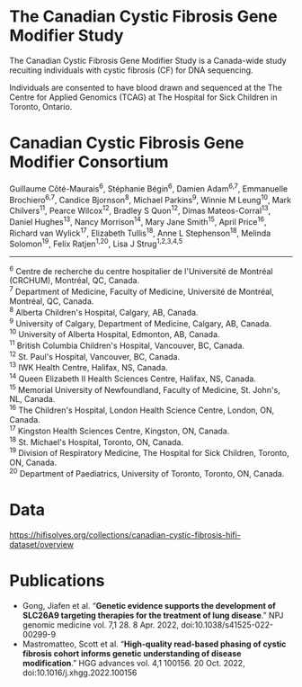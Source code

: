 # The Canadian Cystic Fibrosis Gene Modifier Study

The Canadian Cystic Fibrosis Gene Modifier Study is a Canada-wide study recuiting individuals with cystic fibrosis (CF) for DNA sequencing.

Individuals are consented to have blood drawn and sequenced at the The Centre for Applied Genomics (TCAG) at The Hospital for Sick Children in Toronto, Ontario.


# Canadian Cystic Fibrosis Gene Modifier Consortium 

Guillaume Côté-Maurais<sup>6</sup>, Stéphanie Bégin<sup>6</sup>, Damien Adam<sup>6,7</sup>, Emmanuelle Brochiero<sup>6,7</sup>, Candice Bjornson<sup>8</sup>, Michael Parkins<sup>9</sup>, Winnie M Leung<sup>10</sup>, Mark Chilvers<sup>11</sup>, Pearce Wilcox<sup>12</sup>, Bradley S Quon<sup>12</sup>, Dimas Mateos-Corral<sup>13</sup>, Daniel Hughes<sup>13</sup>, Nancy Morrison<sup>14</sup>, Mary Jane Smith<sup>15</sup>, April Price<sup>16</sup>, Richard van Wylick<sup>17</sup>, Elizabeth Tullis<sup>18</sup>, Anne L Stephenson<sup>18</sup>, Melinda Solomon<sup>19</sup>, Felix Ratjen<sup>1,20</sup>, Lisa J Strug<sup>1,2,3,4,5</sup>  

---

<sup>6</sup> Centre de recherche du centre hospitalier de l'Université de Montréal (CRCHUM), Montréal, QC, Canada.  
<sup>7</sup> Department of Medicine, Faculty of Medicine, Université de Montréal, Montréal, QC, Canada.  
<sup>8</sup> Alberta Children's Hospital, Calgary, AB, Canada.  
<sup>9</sup> University of Calgary, Department of Medicine, Calgary, AB, Canada.  
<sup>10</sup> University of Alberta Hospital, Edmonton, AB, Canada.  
<sup>11</sup> British Columbia Children's Hospital, Vancouver, BC, Canada.  
<sup>12</sup> St. Paul's Hospital, Vancouver, BC, Canada.  
<sup>13</sup> IWK Health Centre, Halifax, NS, Canada.  
<sup>14</sup> Queen Elizabeth II Health Sciences Centre, Halifax, NS, Canada.  
<sup>15</sup> Memorial University of Newfoundland, Faculty of Medicine, St. John's, NL, Canada.  
<sup>16</sup> The Children's Hospital, London Health Science Centre, London, ON, Canada.  
<sup>17</sup> Kingston Health Sciences Centre, Kingston, ON, Canada.  
<sup>18</sup> St. Michael's Hospital, Toronto, ON, Canada.  
<sup>19</sup> Division of Respiratory Medicine, The Hospital for Sick Children, Toronto, ON, Canada.  
<sup>20</sup> Department of Paediatrics, University of Toronto, Toronto, ON, Canada.  



# Data

https://hifisolves.org/collections/canadian-cystic-fibrosis-hifi-dataset/overview

# Publications

- Gong, Jiafen et al. “**Genetic evidence supports the development of SLC26A9 targeting therapies for the treatment of lung disease**.” NPJ genomic medicine vol. 7,1 28. 8 Apr. 2022, doi:10.1038/s41525-022-00299-9
- Mastromatteo, Scott et al. “**High-quality read-based phasing of cystic fibrosis cohort informs genetic understanding of disease modification**.” HGG advances vol. 4,1 100156. 20 Oct. 2022, doi:10.1016/j.xhgg.2022.100156
